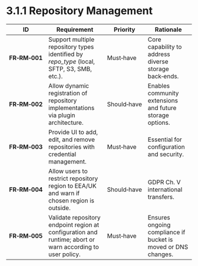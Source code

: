 # 3.1.1 Repository Management

| ID            | Requirement                                                                                               | Priority    | Rationale                                                     |
|---------------|-----------------------------------------------------------------------------------------------------------|-------------|---------------------------------------------------------------|
| <a id="frRm001">**FR‑RM‑001**</a> | Support multiple repository types identified by *repo\_type* (local, SFTP, S3, SMB, etc.).                | Must‑have   | Core capability to address diverse storage back‑ends.         |
| <a id="frRm002">**FR‑RM‑002**</a> | Allow dynamic registration of repository implementations via plugin architecture.                         | Should‑have | Enables community extensions and future storage options.      |
| <a id="frRm003">**FR‑RM‑003**</a> | Provide UI to add, edit, and remove repositories with credential management.                              | Must‑have   | Essential for configuration and security.                     |
| <a id="frRm004">**FR‑RM‑004**</a> | Allow users to restrict repository region to EEA/UK and warn if chosen region is outside.                 | Should‑have | GDPR Ch. V international transfers.                           |
| <a id="frRm005">**FR‑RM‑005**</a> | Validate repository endpoint region at configuration and runtime; abort or warn according to user policy. | Must‑have   | Ensures ongoing compliance if bucket is moved or DNS changes. |
